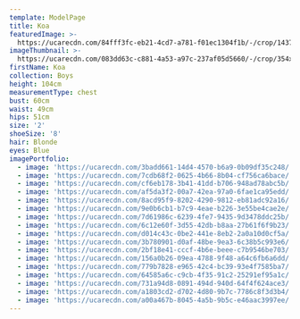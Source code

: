 ```yaml
---
template: ModelPage
title: Koa
featuredImage: >-
  https://ucarecdn.com/84fff3fc-eb21-4cd7-a781-f01ec1304f1b/-/crop/1437x463/887,0/-/preview/
imageThumbnail: >-
  https://ucarecdn.com/083dd63c-c881-4a53-a97c-237af05d5660/-/crop/354x436/373,0/-/preview/
firstName: Koa
collection: Boys
height: 104cm
measurementType: chest
bust: 60cm
waist: 49cm
hips: 51cm
size: '2'
shoeSize: '8'
hair: Blonde
eyes: Blue
imagePortfolio:
  - image: 'https://ucarecdn.com/3badd661-14d4-4570-b6a9-0b09df35c248/'
  - image: 'https://ucarecdn.com/7cdb68f2-0625-4b66-8b04-cf756ca6bace/'
  - image: 'https://ucarecdn.com/cf6eb178-3b41-41dd-b706-948ad78abc5b/'
  - image: 'https://ucarecdn.com/af5da3f2-00a7-42ea-97a0-6fae1ca95edd/'
  - image: 'https://ucarecdn.com/8acd95f9-8202-4290-9812-eb81adc92a16/'
  - image: 'https://ucarecdn.com/9e0b6cb1-b7c9-4eae-b226-3e55be4cae2e/'
  - image: 'https://ucarecdn.com/7d61986c-6239-4fe7-9435-9d3478ddc25b/'
  - image: 'https://ucarecdn.com/6c12e60f-3d55-42db-b8aa-27b61f6f9b23/'
  - image: 'https://ucarecdn.com/d014c43c-0be2-441e-8eb2-2a0a10d0cf5a/'
  - image: 'https://ucarecdn.com/3b780901-d0af-48be-9ea3-6c38b5c993e6/'
  - image: 'https://ucarecdn.com/2bf18e41-cccf-4b6e-beee-c7b9546be703/'
  - image: 'https://ucarecdn.com/156a0b26-09ea-4788-9f48-a64c6fb6a6dd/'
  - image: 'https://ucarecdn.com/779b7828-e965-42c4-bc39-93e4f7585ba7/'
  - image: 'https://ucarecdn.com/64585a6c-c9cb-4f35-91c2-25291ef95a1c/'
  - image: 'https://ucarecdn.com/731a94d8-0891-494d-940d-64f4f624ace3/'
  - image: 'https://ucarecdn.com/a1803cd2-d702-4d80-9b7c-7786c8f3d3b4/'
  - image: 'https://ucarecdn.com/a00a467b-8045-4a5b-9b5c-e46aac3997ee/'
---
```


